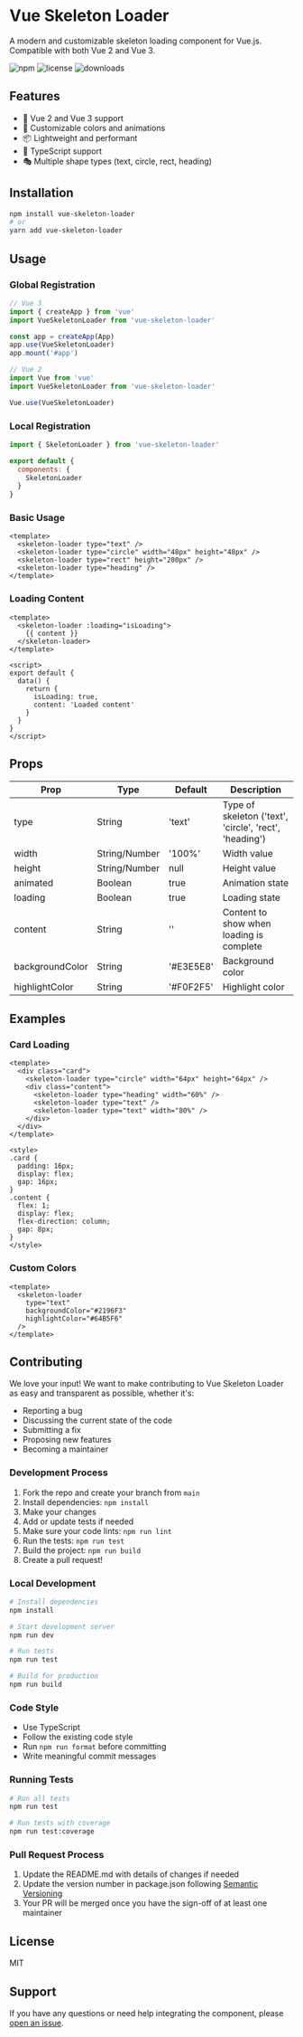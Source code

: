# Vue Skeleton Loader

A modern and customizable skeleton loading component for Vue.js. Compatible with both Vue 2 and Vue 3.

![npm](https://img.shields.io/npm/v/vue-skeleton-loader)
![license](https://img.shields.io/npm/l/vue-skeleton-loader)
![downloads](https://img.shields.io/npm/dm/vue-skeleton-loader)

## Features

- 🎯 Vue 2 and Vue 3 support
- 🎨 Customizable colors and animations
- 📦 Lightweight and performant
- 🔧 TypeScript support
- 🎭 Multiple shape types (text, circle, rect, heading)

## Installation

```bash
npm install vue-skeleton-loader
# or
yarn add vue-skeleton-loader
```

## Usage

### Global Registration

```javascript
// Vue 3
import { createApp } from 'vue'
import VueSkeletonLoader from 'vue-skeleton-loader'

const app = createApp(App)
app.use(VueSkeletonLoader)
app.mount('#app')

// Vue 2
import Vue from 'vue'
import VueSkeletonLoader from 'vue-skeleton-loader'

Vue.use(VueSkeletonLoader)
```

### Local Registration

```javascript
import { SkeletonLoader } from 'vue-skeleton-loader'

export default {
  components: {
    SkeletonLoader
  }
}
```

### Basic Usage

```vue
<template>
  <skeleton-loader type="text" />
  <skeleton-loader type="circle" width="48px" height="48px" />
  <skeleton-loader type="rect" height="200px" />
  <skeleton-loader type="heading" />
</template>
```

### Loading Content

```vue
<template>
  <skeleton-loader :loading="isLoading">
    {{ content }}
  </skeleton-loader>
</template>

<script>
export default {
  data() {
    return {
      isLoading: true,
      content: 'Loaded content'
    }
  }
}
</script>
```

## Props

| Prop | Type | Default | Description |
|------|------|---------|-------------|
| type | String | 'text' | Type of skeleton ('text', 'circle', 'rect', 'heading') |
| width | String/Number | '100%' | Width value |
| height | String/Number | null | Height value |
| animated | Boolean | true | Animation state |
| loading | Boolean | true | Loading state |
| content | String | '' | Content to show when loading is complete |
| backgroundColor | String | '#E3E5E8' | Background color |
| highlightColor | String | '#F0F2F5' | Highlight color |

## Examples

### Card Loading

```vue
<template>
  <div class="card">
    <skeleton-loader type="circle" width="64px" height="64px" />
    <div class="content">
      <skeleton-loader type="heading" width="60%" />
      <skeleton-loader type="text" />
      <skeleton-loader type="text" width="80%" />
    </div>
  </div>
</template>

<style>
.card {
  padding: 16px;
  display: flex;
  gap: 16px;
}
.content {
  flex: 1;
  display: flex;
  flex-direction: column;
  gap: 8px;
}
</style>
```

### Custom Colors

```vue
<template>
  <skeleton-loader
    type="text"
    backgroundColor="#2196F3"
    highlightColor="#64B5F6"
  />
</template>
```

## Contributing

We love your input! We want to make contributing to Vue Skeleton Loader as easy and transparent as possible, whether it's:

- Reporting a bug
- Discussing the current state of the code
- Submitting a fix
- Proposing new features
- Becoming a maintainer

### Development Process

1. Fork the repo and create your branch from `main`
2. Install dependencies: `npm install`
3. Make your changes
4. Add or update tests if needed
5. Make sure your code lints: `npm run lint`
6. Run the tests: `npm run test`
7. Build the project: `npm run build`
8. Create a pull request!

### Local Development

```bash
# Install dependencies
npm install

# Start development server
npm run dev

# Run tests
npm run test

# Build for production
npm run build
```

### Code Style

- Use TypeScript
- Follow the existing code style
- Run `npm run format` before committing
- Write meaningful commit messages

### Running Tests

```bash
# Run all tests
npm run test

# Run tests with coverage
npm run test:coverage
```

### Pull Request Process

1. Update the README.md with details of changes if needed
2. Update the version number in package.json following [Semantic Versioning](https://semver.org/)
3. Your PR will be merged once you have the sign-off of at least one maintainer

## License

MIT

## Support

If you have any questions or need help integrating the component, please [open an issue](https://github.com/yourusername/vue-skeleton-loader/issues). 